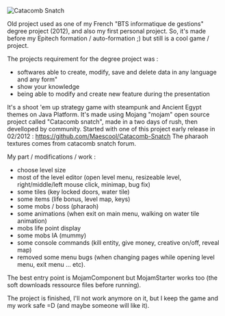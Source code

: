 ![Catacomb Snatch](http://i.imgur.com/uSFJF.png)

Old project used as one of my French "BTS informatique de gestions" degree project (2012), and also my first personal project. So, it's made before my Epitech formation / auto-formation ;) but still is a cool game / project.

The projects requirement for the degree project was :
- softwares able to create, modify, save and delete data in any language and any form"
- show your knowledge
- being able to modify and create new feature during the presentation

It's a shoot 'em up strategy game with steampunk and Ancient Egypt themes on Java Platform.
It's made using Mojang "mojam" open source project called "Catacomb snatch", made in a two days of rush, then develloped by community.
Started with one of this project early release in 02/2012 : https://github.com/Maescool/Catacomb-Snatch
The pharaoh textures comes from catacomb snatch forum.

My part / modifications / work : 
- choose level size
- most of the level editor (open level menu, resizeable level, right/middle/left mouse click, minimap, bug fix)
- some tiles (key locked doors, water tile)
- some items (life bonus, level map, keys)
- some mobs / boss (pharaoh)
- some animations (when exit on main menu, walking on water tile animation)
- mobs life point display
- some mobs IA (mummy)
- some console commands (kill entity, give money, creative on/off, reveal map)
- removed some menu bugs (when changing pages while opening level menu, exit menu ... etc).


The best entry point is MojamComponent but MojamStarter works too (the soft downloads ressource files before running).

The project is finished, I'll not work anymore on it, but I keep the game and my work safe =D (and maybe someone will like it).
